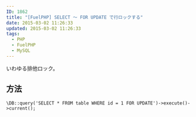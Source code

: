 ```yaml
---
ID: 1862
title: "[FuelPHP] SELECT ～ FOR UPDATE で行ロックする"
date: 2015-03-02 11:26:33
updated: 2015-03-02 11:26:33
tags:
  - PHP
  - FuelPHP
  - MySQL
---
```


いわゆる排他ロック。

<!--more-->

## 方法

<pre class="php"><code>\DB::query('SELECT * FROM table WHERE id = 1 FOR UPDATE')-&gt;execute()-&gt;current();</code></pre>

